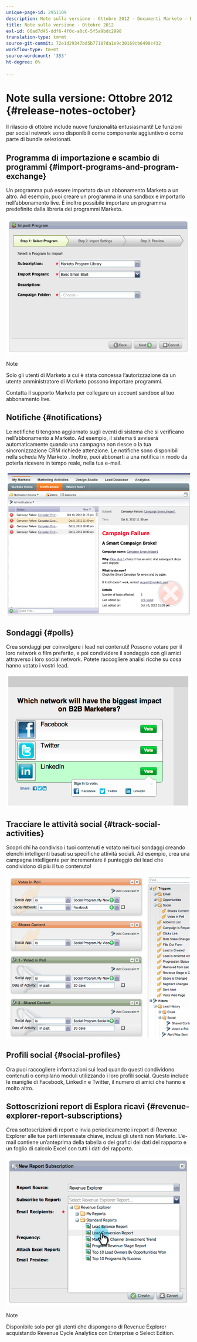 ```yaml
---
unique-page-id: 2951109
description: Note sulla versione - Ottobre 2012 - Documenti Marketo - Documentazione del prodotto
title: Note sulla versione - Ottobre 2012
exl-id: 60ad7d45-ddf6-4f0c-a0c6-5f5a9bdc2998
translation-type: tm+mt
source-git-commit: 72e1d29347bd5b77107da1e9c30169cb6490c432
workflow-type: tm+mt
source-wordcount: '353'
ht-degree: 0%

---
```


# Note sulla versione: Ottobre 2012 {#release-notes-october}

Il rilascio di ottobre include nuove funzionalità entusiasmanti! Le funzioni per social network sono disponibili come componente aggiuntivo o come parte di bundle selezionati.

## Programma di importazione e scambio di programmi {#import-programs-and-program-exchange}

Un programma può essere importato da un abbonamento Marketo a un altro. Ad esempio, puoi creare un programma in una sandbox e importarlo nell’abbonamento live. È inoltre possibile importare un programma predefinito dalla libreria dei programmi Marketo.

![](assets/image2014-9-23-10-3a46-3a42.png)

>[!NOTE]
>
>Solo gli utenti di Marketo a cui è stata concessa l’autorizzazione da un utente amministratore di Marketo possono importare programmi.
>
>Contatta il supporto Marketo per collegare un account sandbox al tuo abbonamento live.

## Notifiche {#notifications}

Le notifiche ti tengono aggiornato sugli eventi di sistema che si verificano nell’abbonamento a Marketo. Ad esempio, il sistema ti avviserà automaticamente quando una campagna non riesce o la tua sincronizzazione CRM richiede attenzione. Le notifiche sono disponibili nella scheda My Marketo . Inoltre, puoi abbonarti a una notifica in modo da poterla ricevere in tempo reale, nella tua e-mail.

![](assets/image2014-9-23-10-3a46-3a53.png)

## Sondaggi {#polls}

Crea sondaggi per coinvolgere i lead nei contenuti! Possono votare per il loro network o film preferito, e poi condividere il sondaggio con gli amici attraverso i loro social network. Potete raccogliere analisi ricche su cosa hanno votato i vostri lead.

![](assets/image2014-9-23-10-3a47-3a6.png)

## Tracciare le attività social {#track-social-activities}

Scopri chi ha condiviso i tuoi contenuti e votato nei tuoi sondaggi creando elenchi intelligenti basati su specifiche attività sociali. Ad esempio, crea una campagna intelligente per incrementare il punteggio dei lead che condividono di più il tuo contenuto!

![](assets/image2014-9-23-10-3a47-3a20.png)

## Profili social {#social-profiles}

Ora puoi raccogliere informazioni sui lead quando questi condividono contenuti o compilano moduli utilizzando i loro profili social. Questo include le maniglie di Facebook, LinkedIn e Twitter, il numero di amici che hanno e molto altro.

## Sottoscrizioni report di Esplora ricavi {#revenue-explorer-report-subscriptions}

Crea sottoscrizioni di report e invia periodicamente i report di Revenue Explorer alle tue parti interessate chiave, inclusi gli utenti non Marketo. L’e-mail contiene un’anteprima della tabella o dei grafici dei dati del rapporto e un foglio di calcolo Excel con tutti i dati del rapporto.

![](assets/image2014-9-23-10-3a47-3a33.png)

>[!NOTE]
>
>Disponibile solo per gli utenti che dispongono di Revenue Explorer acquistando Revenue Cycle Analytics con Enterprise o Select Edition.
